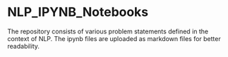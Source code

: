 # NLP_IPYNB_Notebooks
The repository consists of various problem statements defined in the context of NLP. The ipynb files are uploaded as markdown files for better readability.
